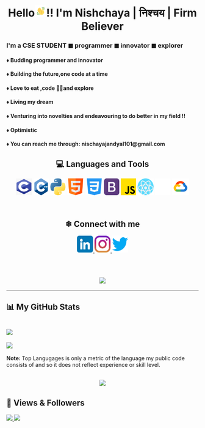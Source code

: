 <h1 align="center">Hello<img src="Images/wave.gif" width="30px" height="auto">!! I'm Nishchaya | निश्चय | Firm Believer</h1>
<h3> I'm a CSE STUDENT ◼ programmer ◼ innovator ◼ explorer </h3>
<h4> ♦ Budding programmer and innovator </h4> 
<h4> ♦️ Building the future,one code at a time</h4>
<h4> ♦️ Love to eat ,code 👨‍💻and explore</h4>
<h4> ♦️ Living my dream</h4>
<h4> ♦ Venturing into novelties and endeavouring to do better in my field !!</h4>
<h4> ♦️ Optimistic</h4>
<h4> ♦️ You can reach me through: nischayajandyal101@gmail.com </h4>



<h2 align="center"> 💻 Languages and Tools </h2>
<p align="center">
<img alt="c programming" width="42 px" height="44" src="Images/C.png">
<img alt="c++" width="40 px" height="44" src="Images/C++.png ">
<img alt="python" width="40 px" height="44" src="Images/python.png">
<img alt="html" width="45 px" height="44" src="Images/html.png">
<img alt="css" width="45 px" height="44" src="Images/css-3.png">
<img alt="bootstrap" width="40 px" height="44" src="Images/bootstrap.png">
<img alt="javascript" width="40 px" height="44" src="Images/js.png">
<img alt="React JS" width="42 px" height="44" src="Images/react.png"> 
<img alt="GitHub" width="40 px" height="44" src="Images/Github Icon.png">
<img alt="Google Cloud" width="45 px" height="44" src="Images/Google Cloud.png">
</p>

<br>

<h2 align="center"> ❄ Connect with me </h2>
<p align="center">
<a href="https://www.linkedin.com/in/nishchaya-jandyal-55444b234" target="_blank"> 
<img width="42 px" height="44 px" src="Images/Linkedin Icon.png"> </a>
<a href="https://www.instagram.com/nishchayajandyal_21/" target="_blank"> 
<img width="42 px" height="44 px" src="Images/Instagram Icon.png"> </a> 
<a href="https://twitter.com/nishchaya_21" target="_blank">
<img width="42 px" height="44 px" src="Images/Twitter.png"> </a>
</p>


<br>
<br>
<!-- GitHub Streak -->
<p align="center">
<a href="http://github-readme-streak-stats.herokuapp.com?user=nishchaya21&theme=gotham&date_format=M%20j%5B%2C%20Y%5D">
<img src="http://github-readme-streak-stats.herokuapp.com?user=nishchaya21&theme=gotham&date_format=M%20j%5B%2C%20Y%5D"></a>
</p>

<hr>

## 📊 My GitHub Stats

<br>
<a href="https://github-readme-stats.vercel.app/api?username=nishchaya21&theme=radical"> 
<img align="center" src="https://github-readme-stats.vercel.app/api?username=nishchaya21&theme=radical"></a>
<br>
<br>
<a href="https://github-readme-stats.vercel.app/api/top-langs/?username=nishchaya21&langs_count=6&theme=tokyonight">
<img align="center" src="https://github-readme-stats.vercel.app/api/top-langs/?username=nishchaya21&langs_count=6&theme=tokyonight"></a>

<br>
<br>
<strong> Note: </strong> Top Langugages is only a metric of the language my public code consists of and so it does not reflect experience or skill level.
<br>
<br>
<!-- GitHub Activity Graph -->
<p align="center">
<a href="https://activity-graph.herokuapp.com/graph?username=nishchaya21&theme=react-dark">
<img src="https://activity-graph.herokuapp.com/graph?username=nishchaya21&theme=react-dark"> </a>

</p>

## 🤍 Views & Followers
<a href="https://komarev.com/ghpvc/?username=nishchaya21&label=PROFILE+VIEWS&style=flat-square&color=red">
<img src="https://komarev.com/ghpvc/?username=nishchaya21&label=PROFILE+VIEWS&style=flat-square&color=red"> </a>
<a href="https://img.shields.io/github/followers/nishchaya21?label=followers&style=social">
<img src="https://img.shields.io/github/followers/nishchaya21?label=followers&style=social"> </a>
